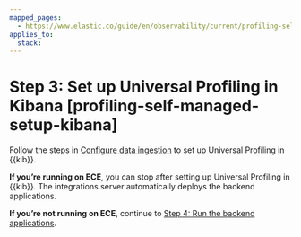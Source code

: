 ```yaml
---
mapped_pages:
  - https://www.elastic.co/guide/en/observability/current/profiling-self-managed-setup-kibana.html
applies_to:
  stack:
---
```


# Step 3: Set up Universal Profiling in Kibana [profiling-self-managed-setup-kibana]

Follow the steps in [Configure data ingestion](get-started-with-universal-profiling.md#profiling-configure-data-ingestion) to set up Universal Profiling in {{kib}}.

**If you’re running on ECE**, you can stop after setting up Universal Profiling in {{kib}}. The integrations server automatically deploys the backend applications.

**If you’re not running on ECE**, continue to [Step 4: Run the backend applications](step-4-run-backend-applications.md).

